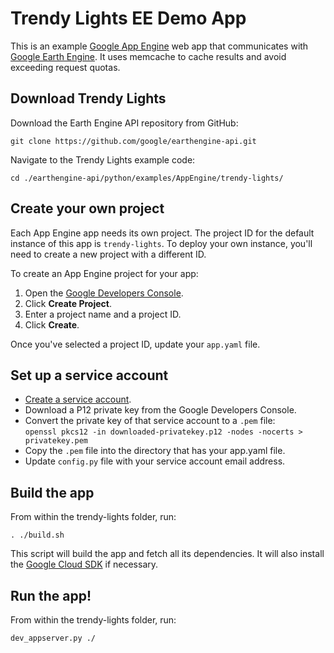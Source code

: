 Trendy Lights EE Demo App
=========================

This is an example [Google App Engine](https://cloud.google.com/appengine/docs)
web app that communicates with [Google Earth Engine](https://earthengine.google.org).
It uses memcache to cache results and avoid exceeding request quotas.


Download Trendy Lights
----------------------

Download the Earth Engine API repository from GitHub:

    git clone https://github.com/google/earthengine-api.git

Navigate to the Trendy Lights example code:

    cd ./earthengine-api/python/examples/AppEngine/trendy-lights/


Create your own project
-----------------------

Each App Engine app needs its own project. The project ID for
the default instance of this app is `trendy-lights`. To deploy
your own instance, you'll need to create a new project with a
different ID.

To create an App Engine project for your app:

1. Open the [Google Developers Console](//console.developers.google.com).
2. Click **Create Project**.
3. Enter a project name and a project ID.
4. Click **Create**.

Once you've selected a project ID, update your `app.yaml` file.


Set up a service account
------------------------

- [Create a service account](https://sites.google.com/site/earthengineapidocs/creating-oauth2-service-account).
- Download a P12 private key from the Google Developers Console.
- Convert the private key of that service account to a `.pem` file:  
  `openssl pkcs12 -in downloaded-privatekey.p12 -nodes -nocerts > privatekey.pem`
- Copy the `.pem` file into the directory that has your app.yaml file.
- Update `config.py` file with your service account email address.


Build the app
-------------

From within the trendy-lights folder, run:

    . ./build.sh

This script will build the app and fetch all its dependencies.  It will also
install the [Google Cloud SDK](https://cloud.google.com/sdk/) if necessary.


Run the app!
------------

From within the trendy-lights folder, run:

    dev_appserver.py ./
